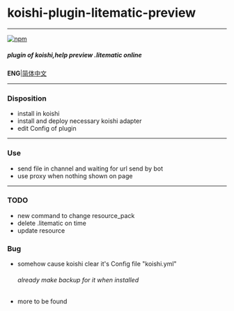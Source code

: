 # koishi-plugin-litematic-preview
***
[![npm](https://img.shields.io/npm/v/koishi-plugin-litematic-preview?style=flat-square)](https://www.npmjs.com/package/koishi-plugin-litematic-preview)

##### plugin of koishi,help preview .litematic online
**ENG**|[简体中文](.readme.zh-CN.md)
***
### Disposition
+ install in koishi
+ install and deploy necessary koishi adapter
+ edit Config of plugin
***
### Use
+ send file in channel and waiting for url send by bot
+ use proxy when nothing shown on page
***
### TODO
+ new command to change resource_pack
+ delete .litematic on time
+ update resource
### Bug
+ somehow cause koishi clear it's Config file "koishi.yml"
  ###### already make backup for it when installed
+ more to be found


